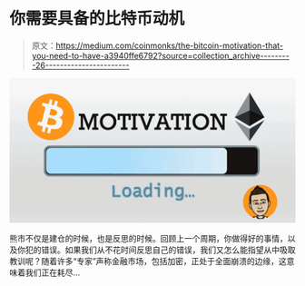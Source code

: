 # 你需要具备的比特币动机

> 原文：<https://medium.com/coinmonks/the-bitcoin-motivation-that-you-need-to-have-a3940ffe6792?source=collection_archive---------26----------------------->

![](img/04465af37a772d9d441bfbaa76053d5f.png)

熊市不仅是建仓的时候，也是反思的时候。回顾上一个周期，你做得好的事情，以及你犯的错误。如果我们从不花时间反思自己的错误，我们又怎么能指望从中吸取教训呢？随着许多“专家”声称金融市场，包括加密，正处于全面崩溃的边缘，这意味着我们正在耗尽…